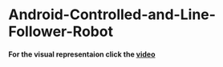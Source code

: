 # Android-Controlled-and-Line-Follower-Robot

#### For the visual representaion click the [video](https://youtu.be/0VPpP5Bnvbw)
